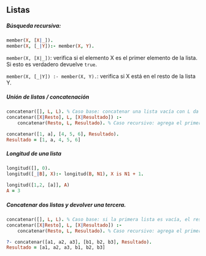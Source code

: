 ## Listas


##### Búsqueda recursiva:
```prolog
member(X, [X|_]).
member(X, [_|Y]):- member(X, Y).
```
`member(X, [X|_])`: verifica si el elemento X es el primer elemento de la lista. Si esto es verdadero devuelve `true`.

`member(X, [_|Y]) :- member(X, Y).`: verifica si X está en el resto de la lista Y.

##### Unión de listas / concatenación

```prolog
concatenar([], L, L). % Caso base: concatenar una lista vacía con L da como resultado L.
concatenar([X|Resto], L, [X|Resultado]) :- 
    concatenar(Resto, L, Resultado). % Caso recursivo: agrega el primer elemento de la primera lista a Resultado y llama recursivamente.
```

```prolog
concatenar([1, a], [4, 5, 6], Resultado).
Resultado = [1, a, 4, 5, 6]
```

##### Longitud de una lista

```prolog
longitud([], 0).
longitud([_|B], X):- longitud(B, N1), X is N1 + 1.
```
```prolog
longitud([1,2, [a]], A)
A = 3
```
##### Concatenar dos listas y devolver una tercera.
```prolog
concatenar([], L, L). % Caso base: si la primera lista es vacía, el resultado es la segunda lista.
concatenar([X|Resto], L, [X|Resultado]) :-
    concatenar(Resto, L, Resultado). % Caso recursivo: agrega el primer elemento de la primera lista a Resultado y llama recursivamente.
```
```prolog
?- concatenar([a1, a2, a3], [b1, b2, b3], Resultado).
Resultado = [a1, a2, a3, b1, b2, b3]
```